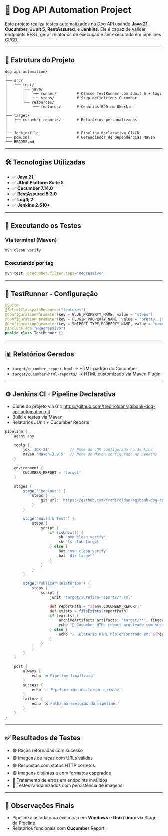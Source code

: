 
# 🐶 Dog API Automation Project

Este projeto realiza testes automatizados na [Dog API](https://dog.ceo/dog-api/documentation) usando **Java 21**, **Cucumber**, **JUnit 5**, **RestAssured**, e **Jenkins**. Ele é capaz de validar endpoints REST, gerar relatórios de execução e ser executado em pipelines CI/CD.

---

## 📁 Estrutura do Projeto

```
dog-api-automation/
│
├── src/
│   └── test/
│       ├── java/
│       │   ├── runner/         # Classe TestRunner com JUnit 5 + tags
│       │   └── steps/          # Step definitions Cucumber
│       └── resources/
│           └── features/       # Cenários BDD em Gherkin
│
├── target/
│   ├── cucumber-reports/       # Relatórios personalizados
│   
│
├── Jenkinsfile                 # Pipeline declarativa CI/CD
├── pom.xml                     # Gerenciador de dependências Maven
└── README.md
```

---

## 🛠️ Tecnologias Utilizadas

- ✅ **Java 21**
- ✅ **JUnit Platform Suite 5**
- ✅ **Cucumber 7.14.0**
- ✅ **RestAssured 5.3.0**
- ✅ **Log4j 2**
- ✅ **Jenkins 2.510+**

---

## 🚀 Executando os Testes

### Via terminal (Maven)

```bash
mvn clean verify
```

### Executando por tag

```bash
mvn test -Dcucumber.filter.tags="Regressivo"
```

---

## 🧪 TestRunner - Configuração

```java
@Suite
@SelectClasspathResource("features")
@ConfigurationParameter(key = GLUE_PROPERTY_NAME, value = "steps")
@ConfigurationParameter(key = PLUGIN_PROPERTY_NAME, value = "pretty, json:target/cucumber-report.json, html:target/cucumber-report.html")
@ConfigurationParameter(key = SNIPPET_TYPE_PROPERTY_NAME, value = "camelcase")
@IncludeTags("@Regressivo")
public class TestRunner {}
```

---

## 📊 Relatórios Gerados

- `target/cucumber-report.html` → HTML padrão do Cucumber
- `target/cucumber-html-reports/` → HTML customizado via Maven Plugin

---

## ⚙️ Jenkins CI - Pipeline Declarativa

- Clone do projeto via Git: https://github.com/frediroldan/agibank-dog-api-automation.git
- Build e testes via Maven
- Relatórios JUnit  + Cucumber Reports

```groovy
pipeline {
    agent any

    tools {
        jdk 'JDK-21'         // Nome do JDK configurado no Jenkins
        maven 'Maven-3.9.5'  // Nome do Maven configurado no Jenkins
    }

    environment {
        CUCUMBER_REPORT = 'target'
    }

    stages {
        stage('Checkout') {
            steps {
                git url: 'https://github.com/frediroldan/agibank-dog-api-automation.git', branch: 'main'
            }
        }

        stage('Build & Test') {
            steps {
                script {
                    if (isUnix()) {
                        sh 'mvn clean verify'
                        sh 'ls -lah target'
                    } else {
                        bat 'mvn clean verify'
                        bat 'dir target'
                    }
                }
            }
        }

        stage('Publicar Relatórios') {
            steps {
                script {
                    junit 'target/surefire-reports/*.xml'

                    def reportPath = "${env.CUCUMBER_REPORT}"
                    def exists = fileExists(reportPath)
                    if (exists) {
                        archiveArtifacts artifacts: 'target/**', fingerprint: true
                        echo "📄 Cucumber HTML report arquivado com sucesso!"
                    } else {
                        echo "⚠️ Relatório HTML não encontrado em: ${reportPath}"
                    }
                }
            }
        }
    }

    post {
        always {
            echo '🔚 Pipeline finalizada'
        }
        success {
            echo '✅ Pipeline executada com sucesso!'
        }
        failure {
            echo '❌ Falha na execução da pipeline.'
        }
    }
}
```

---

## ✅ Resultados de Testes

- 🟢 Raças retornadas com sucesso
- 🟢 Imagens de raças com URLs válidas
- 🟢 Respostas com status HTTP corretos
- 🟢 Imagens distintas e com formatos esperados
- 🔴 Tratamento de erros em endpoints inválidos
- 🔄 Testes randomizados com persistência de imagens

---

## 📎 Observações Finais

- Pipeline ajustada para execução em **Windows** e **Unix/Linux** via Stage da Pipeline.
- Relatórios funcionais com **Cucumber** Report.



